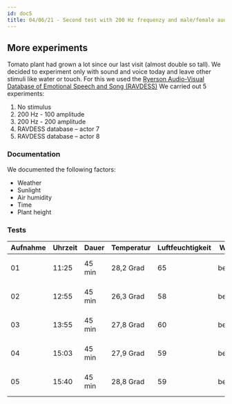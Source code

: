 ```yaml
---
id: doc5
title: 04/06/21 - Second test with 200 Hz frequenzy and male/female audio
---
```


## More experiments

Tomato plant had grown a lot since our last visit (almost double so tall). We decided to experiment only with sound and voice today and leave other stimuli like water or touch. For this we used the <a href="https://zenodo.org/record/1188976">Ryerson Audio-Visual Database of Emotional Speech and Song (RAVDESS)</a> We carried out 5 experiments:

1. No stimulus
2. 200 Hz - 100 amplitude
3. 200 Hz - 200 amplitude
4. RAVDESS database – actor 7
5. RAVDESS database – actor 8

### Documentation

We documented the following factors:
- Weather
- Sunlight
- Air humidity
- Time
- Plant height

### Tests

Aufnahme | Uhrzeit  | Dauer    | Temperatur | Luftfeuchtigkeit | Wetter | Kommentar            | Stimulus           | Datei    |
-------- | -------- | -------- | --------   |  --------        | ------ | --------             | --------           | -------- |
01       | 11:25    | 45 min   | 28,2 Grad  | 65               | bewölkt| keine direkte Sonne  | keiner             |          |
02       | 12:55    | 45 min   | 26,3 Grad  | 58               | bewölkt| keine direkte Sonne  | 200HzSinWaveAmp100 |          |
03       | 13:55    | 45 min   | 27,8 Grad  | 60               | bewölkt| keine direkte Sonne  | 200HzSinWaveAmp200 |          |
04       | 15:03    | 45 min   | 27,9 Grad  | 59               | bewölkt| keine direkte Sonne  |                    |          |
05       | 15:40    | 45 min   | 28,8 Grad  | 59               | bewölkt| keine direkte Sonne  |                    |          |
